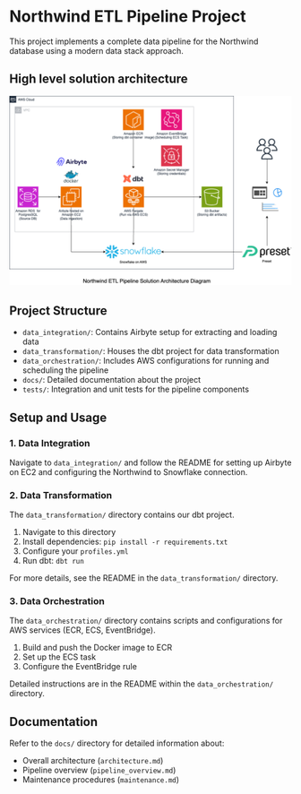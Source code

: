 # Northwind ETL Pipeline Project

This project implements a complete data pipeline for the Northwind database using a modern data stack approach.

## High level solution architecture
![ssolution diagram](/docs/Northwind%20ETL%20Pipleline%20Solution%20Diagram.png)

## Project Structure

- `data_integration/`: Contains Airbyte setup for extracting and loading data
- `data_transformation/`: Houses the dbt project for data transformation
- `data_orchestration/`: Includes AWS configurations for running and scheduling the pipeline
- `docs/`: Detailed documentation about the project
- `tests/`: Integration and unit tests for the pipeline components

## Setup and Usage

### 1. Data Integration

Navigate to `data_integration/` and follow the README for setting up Airbyte on EC2 and configuring the Northwind to Snowflake connection.

### 2. Data Transformation

The `data_transformation/` directory contains our dbt project. 

1. Navigate to this directory
2. Install dependencies: `pip install -r requirements.txt`
3. Configure your `profiles.yml`
4. Run dbt: `dbt run`

For more details, see the README in the `data_transformation/` directory.

### 3. Data Orchestration

The `data_orchestration/` directory contains scripts and configurations for AWS services (ECR, ECS, EventBridge).

1. Build and push the Docker image to ECR
2. Set up the ECS task
3. Configure the EventBridge rule

Detailed instructions are in the README within the `data_orchestration/` directory.

## Documentation

Refer to the `docs/` directory for detailed information about:

- Overall architecture (`architecture.md`)
- Pipeline overview (`pipeline_overview.md`)
- Maintenance procedures (`maintenance.md`)
